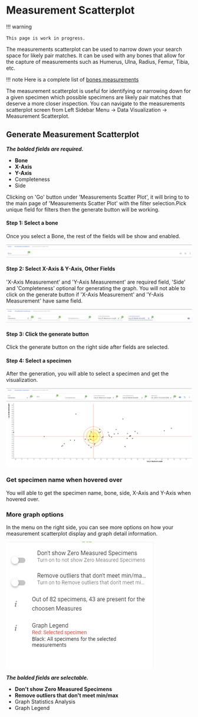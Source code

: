 # Measurement Scatterplot

!!! warning

    This page is work in progress.


The measurements scatterplot can be used to narrow down your search space for likely pair matches. It can be used with any bones 
that allow for the capture of measurements such as Humerus, Ulna, Radius, Femur, Tibia, etc.

!!! note
    Here is a complete list of [bones measurements](../../forensics-anthro-guide/measurements.md)

The measurement scatterplot is useful for identifying or narrowing down for a given specimen which possible specimens are likely
pair matches that deserve a more closer inspection. You can navigate to the measurements scatterplot screen from 
Left Sidebar Menu -\> Data Visualization -\> Measurement Scatterplot.

## Generate Measurement Scatterplot

***The bolded fields are required.***
- **Bone**
- **X-Axis**
- **Y-Axis**
- Completeness
- Side

Clicking on 'Go' button under 'Measurements Scatter Plot', it will bring to to the main page of 'Measurements Scatter Plot' with the filter selection.Pick unique field for filters then the generate button will be working.

#### Step 1: Select a bone

Once you select a Bone, the rest of the fields will be show and enabled.

![Measurement Scatterplot Bone](media/measurement-scatterplot-bone.png)

#### Step 2: Select X-Axis & Y-Axis, Other Fields

'X-Axis Measurement' and 'Y-Axis Measurement' are required field, 'Side' and 'Completeness' optional for generating the graph. You will not able to click on the generate button if 'X-Axis Measurement' and 'Y-Axis Measurement' have same field.

![Measurement Scatterplot Filter](media/measurement-scatterplot-generate.png)

#### Step 3: Click the generate button

Click the generate button on the right side after fields are selected.

#### Step 4: Select a specimen

After the generation, you will able to select a specimen and get the visualization.

![Measurement Scatterplot Visualization](media/measurement-scatterplot-visualization.png)

### Get specimen name when hovered over

You will able to get the specimen name, bone, side, X-Axis and Y-Axis when hovered over.

### More graph options

In the menu on the right side, you can see more options on how your measurement scatterplot display and graph detail information.

![Measurement Scatterplot More Graph Options](media/measurement-scatterplot-more-graph-options.png)

***The bolded fields are selectable.***
- **Don't show Zero Measured Specimens**
- **Remove outliers that don't meet min/max**
- Graph Statistics Analysis
- Graph Legend



